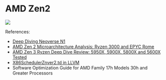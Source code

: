 # AMD Zen2

![](./zen2.svg)

References:

- [Deep Diving Neoverse N1](https://chipsandcheese.com/2021/10/22/deep-diving-neoverse-n1/)
- [AMD Zen 2 Microarchitecture Analysis: Ryzen 3000 and EPYC Rome](https://www.anandtech.com/show/14525/amd-zen-2-microarchitecture-analysis-ryzen-3000-and-epyc-rome/6)
- [AMD Zen 3 Ryzen Deep Dive Review: 5950X, 5900X, 5800X and 5600X Tested](https://www.anandtech.com/show/16214/amd-zen-3-ryzen-deep-dive-review-5950x-5900x-5800x-and-5700x-tested/4)
- [X86SchedulerZnver2.td in LLVM](https://github.com/llvm/llvm-project/blob/main/llvm/lib/Target/X86/X86ScheduleZnver2.td)
- Software Optimization Guide for AMD Family 17h Models 30h and Greater Processors
